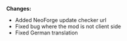 **Changes:**
- Added NeoForge update checker url
- Fixed bug where the mod is not client side
- Fixed German translation